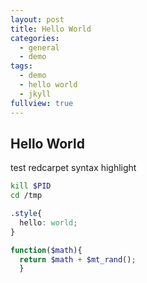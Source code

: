 ```yaml
---
layout: post
title: Hello World
categories:
  - general
  - demo
tags:
  - demo
  - hello world
  - jkyll
fullview: true
---
```


## Hello World

test redcarpet syntax highlight

```bash
kill $PID
cd /tmp
```

```css
.style{
  hello: world;
}
```

```php
function($math){
  return $math + $mt_rand();
  }
```
